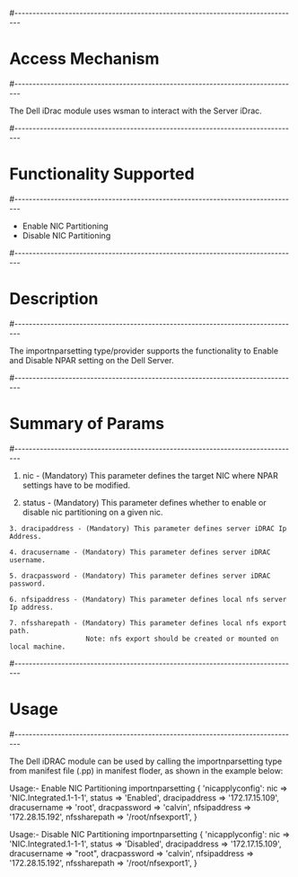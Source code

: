 #-------------------------------------------------------------------------------
# Access Mechanism
#-------------------------------------------------------------------------------

The Dell iDrac module uses wsman to interact with the Server iDrac.

#-------------------------------------------------------------------------------
# Functionality Supported
#-------------------------------------------------------------------------------

- Enable NIC Partitioning
- Disable NIC Partitioning

#-------------------------------------------------------------------------------
# Description
#-------------------------------------------------------------------------------

The importnparsetting type/provider supports the functionality to Enable 
and Disable NPAR setting on the Dell Server. 

#-------------------------------------------------------------------------------
# Summary of Params
#-------------------------------------------------------------------------------

  1. nic - (Mandatory) This parameter defines the target NIC where NPAR 
			  settings have to be modified.
    
  2. status - (Mandatory) This parameter defines whether to enable or disable
				 nic partitioning on a given nic.
    
	3. dracipaddress - (Mandatory) This parameter defines server iDRAC Ip Address.
    
	4. dracusername - (Mandatory) This parameter defines server iDRAC username.
				
	5. dracpassword - (Mandatory) This parameter defines server iDRAC password.
				
	6. nfsipaddress - (Mandatory) This parameter defines local nfs server Ip address.
	
	7. nfssharepath - (Mandatory) This parameter defines local nfs export path.
					   Note: nfs export should be created or mounted on local machine.
    
#-------------------------------------------------------------------------------
# Usage
#-------------------------------------------------------------------------------

The Dell iDRAC module can be used by calling the importnparsetting type from manifest
file (.pp) in manifest floder, as shown in the example below:

Usage:- Enable NIC Partitioning
	importnparsetting { 'nicapplyconfig':
		nic => 'NIC.Integrated.1-1-1',
		status => 'Enabled',
		dracipaddress => '172.17.15.109',
		dracusername => 'root',
		dracpassword => 'calvin',
		nfsipaddress => '172.28.15.192',
		nfssharepath => '/root/nfsexport1',
	}

Usage:- Disable NIC Partitioning
	importnparsetting { 'nicapplyconfig':
		nic => 'NIC.Integrated.1-1-1',
		status => 'Disabled',
		dracipaddress => '172.17.15.109',
		dracusername => "root",
		dracpassword => 'calvin',
		nfsipaddress => '172.28.15.192',
		nfssharepath => '/root/nfsexport1',
	}
